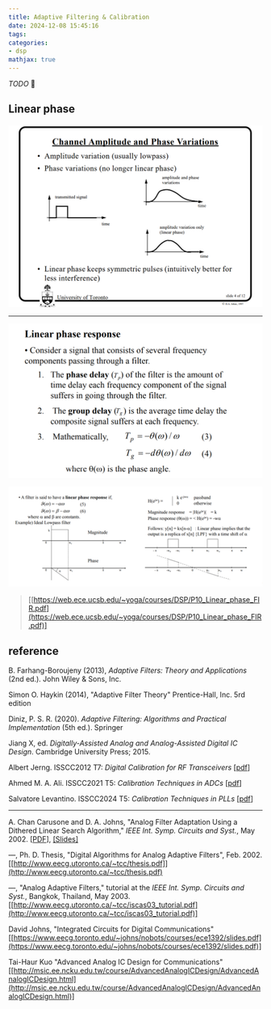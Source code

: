 ```yaml
---
title: Adaptive Filtering & Calibration
date: 2024-12-08 15:45:16
tags:
categories:
- dsp
mathjax: true
---
```


*TODO* &#128197;



## Linear phase

![image-20241213232002042](calibration/image-20241213232002042.png)

---

![image-20241213233748837](calibration/image-20241213233748837.png)

![image-20241213233917966](calibration/image-20241213233917966.png)

> [[https://web.ece.ucsb.edu/~yoga/courses/DSP/P10_Linear_phase_FIR.pdf](https://web.ece.ucsb.edu/~yoga/courses/DSP/P10_Linear_phase_FIR.pdf)]



## reference

B. Farhang-Boroujeny (2013), *Adaptive Filters: Theory and Applications* (2nd ed.). John Wiley & Sons, Inc.

Simon O. Haykin (2014), "Adaptive Filter Theory" Prentice-Hall, Inc. 5rd edition

Diniz, P. S. R. (2020). *Adaptive Filtering: Algorithms and Practical Implementation* (5th ed.). Springer

Jiang X, ed. *Digitally-Assisted Analog and Analog-Assisted Digital IC Design*. Cambridge University Press; 2015.

Albert Jerng. ISSCC2012 T7: *Digital Calibration for RF Transceivers* [[pdf](https://www.nishanchettri.com/isscc-slides/2012%20ISSCC/TUTORIALS/ISSCC2012Visuals-T7.pdf)]

Ahmed M. A. Ali. ISSCC2021 T5: *Calibration Techniques in ADCs* [[pdf](https://www.nishanchettri.com/isscc-slides/2021%20ISSCC/TUTORIALS/ISSCC2021-T5.pdf)]

Salvatore Levantino. ISSCC2024 T5: *Calibration Techniques in PLLs* [[pdf](https://www.nishanchettri.com/isscc-slides/2024%20ISSCC/TUTORIALS/T5.pdf)]



---

A. Chan Carusone and D. A. Johns, "Analog Filter Adaptation Using a Dithered Linear Search Algorithm," *IEEE Int. Symp. Circuits and Syst.*, May 2002. [[PDF](http://www.eecg.utoronto.ca/~tcc/iscas_02a.pdf)], [[Slides]](http://www.eecg.utoronto.ca/~tcc/iscas_02a_slides.pdf)

—, Ph. D. Thesis, "Digital Algorithms for Analog Adaptive Filters", Feb. 2002. [[http://www.eecg.utoronto.ca/~tcc/thesis.pdf]](http://www.eecg.utoronto.ca/~tcc/thesis.pdf)

—, "Analog Adaptive Filters," tutorial at the *IEEE Int. Symp. Circuits and Syst.*, Bangkok, Thailand, May 2003. [[http://www.eecg.utoronto.ca/~tcc/iscas03_tutorial.pdf](http://www.eecg.utoronto.ca/~tcc/iscas03_tutorial.pdf)]

David Johns, "Integrated Circuits for Digital Communications" [[https://www.eecg.toronto.edu/~johns/nobots/courses/ece1392/slides.pdf](https://www.eecg.toronto.edu/~johns/nobots/courses/ece1392/slides.pdf)]

Tai-Haur Kuo "Advanced Analog IC Design for Communications" [[http://msic.ee.ncku.edu.tw/course/AdvancedAnalogICDesign/AdvancedAnalogICDesign.html](http://msic.ee.ncku.edu.tw/course/AdvancedAnalogICDesign/AdvancedAnalogICDesign.html)]
